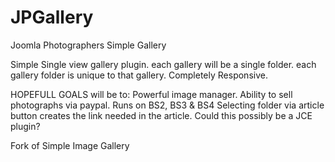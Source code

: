 # JPGallery
Joomla Photographers Simple Gallery

Simple Single view gallery plugin.
each gallery will be a single folder.
each gallery folder is unique to that gallery.
Completely Responsive.


HOPEFULL GOALS will be to:
Powerful image manager.
Ability to sell photographs via paypal.
Runs on BS2, BS3 & BS4
Selecting folder via article button creates the link needed in the article.
Could this possibly be a JCE plugin?

Fork of Simple Image Gallery
